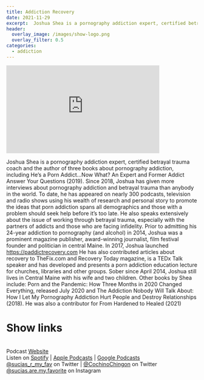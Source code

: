 ```yaml
---
title: Addiction Recovery
date: 2021-11-29
excerpt:  Joshua Shea is a pornography addiction expert, certified betrayal trauma coach and the author of three books on the subject, including _He’s a Porn Addict…Now What?_ 
header:
  overlay_image: /images/show-logo.png
  overlay_filter: 0.5
categories: 
  - addiction
---
```

<iframe src='https://open.spotify.com/embed/episode/1CVrMbFtBK2qyYPkQyMqau' width='80%' height='232' frameborder='0' allowtransparency='true' allow='encrypted-media'></iframe>

Joshua Shea is a pornography addiction expert, certified betrayal trauma coach and the author of three books about pornography addiction, including He’s a Porn Addict…Now What? An Expert and Former Addict Answer Your Questions (2019).
Since 2018, Joshua has given more interviews about pornography addiction and betrayal trauma than anybody in the world. To date, he has appeared on nearly 300 podcasts, television and radio shows using his wealth of research and personal story to promote the ideas that porn addiction spans all demographics and those with a problem should seek help before it’s too late. He also speaks extensively about the issue of working through betrayal trauma, especially with the partners of addicts and those who are facing infidelity.
Prior to admitting his 24-year addiction to pornography (and alcohol) in 2014, Joshua was a prominent magazine publisher, award-winning journalist, film festival founder and politician in central Maine.
In 2017, Joshua launched https://paddictrecovery.com He has also contributed articles about recovery to TheFix.com and Recovery Today magazine, is a TEDx Talk speaker and has developed and presents a porn addiction education lecture for churches, libraries and other groups. Sober since April 2014, Joshua still lives in Central Maine with his wife and two children.
Other books by Shea include: Porn and the Pandemic: How Three Months in 2020 Changed Everything, released July 2020 and The Addiction Nobody Will Talk About: How I Let My Pornography Addiction Hurt People and Destroy Relationships (2018). He was also a contributor for From Hardened to Healed (2021)

# Show links

<br> Podcast [Website](https://sucias.xyz)  <a href='https://sucias.xyz'><i class='fas fa-link'></i></a>
<br> Listen on [Spotify](https://open.spotify.com/show/3XjoipCU3QzeIaQAAQpBdW)  <a href='https://open.spotify.com/show/3XjoipCU3QzeIaQAAQpBdW'><i class='fab fa-spotify'></i></a> | [Apple Podcasts](https://podcasts.apple.com/us/podcast/sucias-are-my-favorite/id1548173787)<i class='fas fa-podcast'></i> | [Google Podcasts](https://podcasts.google.com/feed/aHR0cHM6Ly9hbmNob3IuZm0vcy80MjI0YzYzYy9wb2RjYXN0L3Jzcw)  <a href='https://podcasts.google.com/feed/aHR0cHM6Ly9hbmNob3IuZm0vcy80MjI0YzYzYy9wb2RjYXN0L3Jzcw'><i class='fab fa-google-play'></i></a>
<br> [@sucias_r_my_fav](https://twitter.com/sucias_r_my_fav) on Twitter  <a href='https://twitter.com/sucias_r_my_fav'><i class='fab fa-twitter'></i></a> |  [@CochinoChingon](https://twitter.com/cochinochingon) on Twitter <a href='https://twitter.com/cochinochingon'><i class='fab fa-twitter'></i></a>
<br> [@sucias.are.my.favorite](https://instagram.com/sucias.are.my.favorite) on Instagram  <a href='https://www.instagram.com/sucias.are.my.favorite'><i class='fa-brands fa-instagram-square'></i></a>

